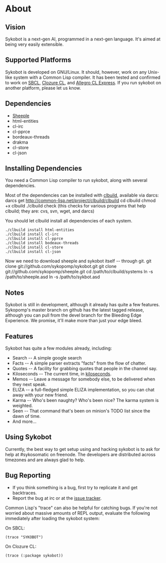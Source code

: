 About
=====

Vision
------

Sykobot is a next-gen AI, programmed in a next-gen language. It's aimed at being very easily
extensible.


Supported Platforms
-------------------

Sykobot is developed on GNU/Linux. It should, however, work on any Unix-like system with a Common
Lisp compiler.  It has been tested and confirmed to work on [SBCL][1], [Clozure CL][2], and [Allegro
CL Express][3].  If you run sykobot on another platform, please let us know.


Dependencies
------------
* [Sheeple][4]
* html-entities
* cl-irc
* cl-pprce
* bordeaux-threads
* drakma
* cl-store
* cl-json


Installing Dependencies
-----------------------
You need a Common Lisp compiler to run sykobot, along with several dependencies.

Most of the dependencies can be installed with [clbuild][5], available via darcs:
	darcs get http://common-lisp.net/project/clbuild/clbuild
	cd clbuild
	chmod +x clbuild
	./clbuild check  (this checks for various programs that help clbuild; they are: cvs, svn, wget, and darcs)

You should let clbuild install all dependencies of each system.

	./clbuild install html-entities
	./clbuild install cl-irc
	./clbuild install cl-pprce
	./clbuild install bodeaux-threads
	./clbuild install cl-store
	./clbuild install cl-json

Now we need to download sheeple and sykobot itself -- through git.
	git clone git://github.com/sykopomp/sykobot.git 
	git clone git://github.com/sykopomp/sheeple.git
	cd /path/to/clbuild/systems
	ln -s /path/to/sheeple.asd
	ln -s /path/to/sykbot.asd


Notes
-----

Sykobot is still in development, although it already has quite a few features. Sykopomp's
master branch on github has the latest tagged release, although you can pull from the devel
branch for the Bleeding Edge Experience. We promise, it'll make more than just your edge bleed.


Features
--------

Sykobot has quite a few modules already, including:

* Search -- A simple google search
* Facts -- A simple parser extracts "facts" from the flow of chatter.
* Quotes -- A facility for grabbing quotes that people in the channel say.
* Kiloseconds -- The current time, in [kiloseconds][6].
* Memos -- Leave a message for somebody else, to be delivered when they next speak.
* ELIZA -- a full-fledged simple ELIZA implementation, so you can chat away with your new friend.
* Karma -- Who's been naughty? Who's been nice? The karma system is weighted.
* Seen -- That command that's been on minion's TODO list since the dawn of time.
* And more...

Using Sykobot
-------------

Currently, the best way to get setup using and hacking sykobot is to ask for help at #sykosomatic on
freenode. The developers are distributed across timezones and are always glad to help.


Bug Reporting
-------------

* If you think something is a bug, first try to replicate it and get backtraces.
* Report the bug at irc or at the [issue tracker][7].

Common Lisp's "trace" can also be helpful for catching bugs. If you're not worried about massive amounts of REPL output, evaluate the following immediately after loading the sykobot system:

On SBCL:

	(trace "SYKOBOT")

On Clozure CL:

	(trace (:package sykobot))

[1]: http://www.sbcl.org/
[2]: http://trac.clozure.com/openmcl
[3]: http://www.franz.com/products/allegrocl/
[4]: http://github.com/sykopomp/sheeple
[5]: http://common-lisp.net/project/clbuild/
[6]: http://bavardage.github.com/Kiloseconds
[7]: http://github.com/sykopomp/sykobot/issues
